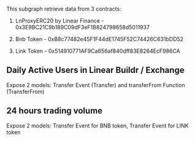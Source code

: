 This subgraph retrieve data from 3 contracts:

1. LnProxyERC20 by Linear Finance - 0x3E9BC21C9b189C09dF3eF1B824798658d5011937

2. Bnb Token - 0xB8c77482e45F1F44dE1745F52C74426C631bDD52

3. Link Token - 0x514910771AF9Ca656af840dff83E8264EcF986CA

## Daily Active Users in Linear Buildr / Exchange

Expose 2 models: Transfer Event (Transfer) and transferFrom Function (TransferFrom)

## 24 hours trading volume

Expose 2 models: Transfer Event for BNB token, Transfer Event for LINK token